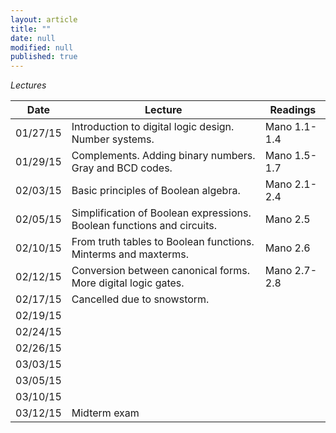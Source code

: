 ```yaml
---
layout: article
title: ""
date: null
modified: null
published: true
---
```


*Lectures*

Date | Lecture | Readings
--------- |---------- | --------- 
01/27/15 | Introduction to digital logic design. Number systems. | Mano 1.1-1.4
01/29/15 | Complements. Adding binary numbers. Gray and BCD codes. | Mano 1.5-1.7
02/03/15 | Basic principles of Boolean algebra. | Mano 2.1-2.4
02/05/15 | Simplification of Boolean expressions. Boolean functions and circuits. | Mano 2.5
02/10/15 | From truth tables to Boolean functions. Minterms and maxterms. | Mano 2.6
02/12/15 | Conversion between canonical forms. More digital logic gates.| Mano 2.7-2.8
02/17/15 | Cancelled due to snowstorm.|
02/19/15 ||
02/24/15 ||
02/26/15 ||
03/03/15 ||
03/05/15 ||
03/10/15 ||
03/12/15 | Midterm exam
